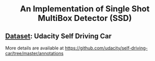 <h1 style="text-align:center; 
           font-weight:bold;
           font-size:180%">
        An Implementation of Single Shot MultiBox Detector (SSD)</h1>
<h2> <u>Dataset</u>: Udacity Self Driving Car </h2>

More details are available at https://github.com/udacity/self-driving-car/tree/master/annotations

